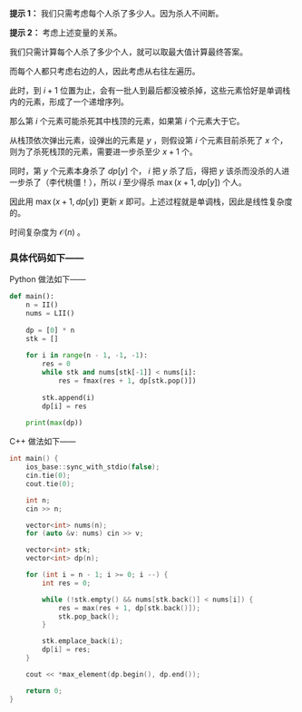 **提示 1：** 我们只需考虑每个人杀了多少人。因为杀人不间断。

**提示 2：** 考虑上述变量的关系。

我们只需计算每个人杀了多少个人，就可以取最大值计算最终答案。

而每个人都只考虑右边的人，因此考虑从右往左遍历。

此时，到 $i+1$ 位置为止，会有一批人到最后都没被杀掉，这些元素恰好是单调栈内的元素，形成了一个递增序列。

那么第 $i$ 个元素可能杀死其中栈顶的元素，如果第 $i$ 个元素大于它。

从栈顶依次弹出元素，设弹出的元素是 $y$ ，则假设第 $i$ 个元素目前杀死了 $x$ 个，则为了杀死栈顶的元素，需要进一步杀至少 $x+1$ 个。

同时，第 $y$ 个元素本身杀了 $dp[y]$ 个， $i$ 把 $y$ 杀了后，得把 $y$ 该杀而没杀的人进一步杀了（李代桃僵！），所以 $i$ 至少得杀 $\max(x+1,dp[y])$ 个人。

因此用 $\max(x+1,dp[y])$ 更新 $x$ 即可。上述过程就是单调栈，因此是线性复杂度的。

时间复杂度为 $\mathcal{O}(n)$ 。

### 具体代码如下——

Python 做法如下——

```Python []
def main():
    n = II()
    nums = LII()
    
    dp = [0] * n
    stk = []
    
    for i in range(n - 1, -1, -1):
        res = 0
        while stk and nums[stk[-1]] < nums[i]:
            res = fmax(res + 1, dp[stk.pop()])
        
        stk.append(i)
        dp[i] = res
    
    print(max(dp))
```

C++ 做法如下——

```cpp []
int main() {
    ios_base::sync_with_stdio(false);
    cin.tie(0);
    cout.tie(0);

    int n;
    cin >> n;

    vector<int> nums(n);
    for (auto &v: nums) cin >> v;

    vector<int> stk;
    vector<int> dp(n);

    for (int i = n - 1; i >= 0; i --) {
        int res = 0;

        while (!stk.empty() && nums[stk.back()] < nums[i]) {
            res = max(res + 1, dp[stk.back()]);
            stk.pop_back();
        }

        stk.emplace_back(i);
        dp[i] = res;
    }

    cout << *max_element(dp.begin(), dp.end());

    return 0;
}
```